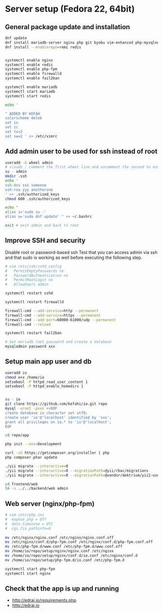 
# Server setup (Fedora 22, 64bit)

## General package update and installation

```bash
dnf update
dnf install mariadb-server nginx php git byobu vim-enhanced php-mysqlnd php-fpm mosh fcgi firewalld fail2ban php-pecl-imagick php-gd php-mbstring php-pecl-apcu php-opcache  php-pecl-redis php-mcrypt php-intl php-pecl-zip http://rpms.famillecollet.com/fedora/remi-release-22.rpm
dnf install --enablerepo=remi redis


systemctl enable nginx
systemctl enable redis
systemctl enable php-fpm
systemctl enable firewalld
systemctl enable fail2ban

systemctl enable mariadb
systemctl start mariadb
systemctl start redis

echo '

" ADDED BY KEFAH
colorscheme delek
set is
set ic
set ts=2
set sw=2 ' >> /etc/vimrc
```

## Add admin user to be used for ssh instead of root
```bash
useradd -G wheel admin
# visudo : comment the first wheel line and uncomment the second to enable passwordless switch to root
su - admin
mkdir .ssh
echo '
ssh-dss xxx someone
ssh-rsa yyy anotherone
' >> .ssh/authorized_keys
chmod 600 .ssh/authorized_keys

echo "
alias s='sudo su -'
alias u='sudo dnf update' " >> ~/.bashrc

exit # exit admin and back to root
```

## Improve SSH and security

Disable root or password-based ssh 
Test that you can access admin via ssh and that sudo is working as well before executing the following step.
```bash
# vim /etc/ssh/sshd_config
#   PermitEmptyPasswords no
#   PasswordAuthentication no
#   PermitRootLogin no
#   AllowUsers admin

systemctl restart sshd

systemctl restart firewalld

firewall-cmd --add-service=http --permanent
firewall-cmd --add-service=https --permanent
firewall-cmd --add-port=60000-61000/udp --permanent
firewall-cmd --reload

systemctl restart fail2ban

# Set mariadb root password and create a database
mysqladmin password xxx
```

## Setup main app user and db
```bash
useradd io
chmod o+x /home/io
setsebool -P httpd_read_user_content 1
setsebool -P httpd_enable_homedirs 1


su - io
git clone https://github.com/kefahi/io.git repo
mysql -uroot -pxxx <<EOF
create database io character set utf8;
create user 'io'@'localhost' identified by 'xxx';
grant all privileges on io.* to 'io'@'localhost';
EOF

cd repo/app

php init --env=Development

curl -sS https://getcomposer.org/installer | php
php composer.phar update

./yii migrate --interactive=0
./yii migrate --interactive=0 --migrationPath=@yii/rbac/migrations
./yii migrate --interactive=0 --migrationPath=@vendor/dektrium/yii2-user/migrations

cd frontend/web
ln -s ../../backend/web admin

```

## Web server (nginx/php-fpm)
```bash
# vim /etc/php.ini
#  expose_php = Off
#  date.timezone = UTC
#  cgi.fix_pathinfo=0
  
mv /etc/nginx/nginx.conf /etc/nginx/nginx.conf.off
mv /etc/nginx/conf.d/php-fpm.conf /etc/nginx/conf.d/php-fpm.conf.off
mv /etc/php-fpm.d/www.conf /etc/php-fpm.d/www.conf.off
mv /home/io/repo/setup/nginx/nginx.conf /etc/nginx
mv /home/io/repo/setup/nginx/conf.d/io.conf /etc/nginx/conf.d
mv /home/io/repo/setup/php-fpm.d/io.conf /etc/php-fpm.d

systemctl start php-fpm
systemctl start nginx
```


## Check that the app is up and running
- http://edraj.io/requirements.php
- http://edraj.io

